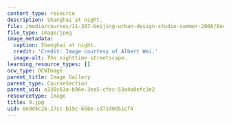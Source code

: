 ```yaml
---
content_type: resource
description: Shanghai at night.
file: /media/courses/11-307-beijing-urban-design-studio-summer-2006/8edd4c2627ccb19c65becd71d0d51cf4_9.jpg
file_type: image/jpeg
image_metadata:
  caption: Shanghai at night.
  credit: 'Credit: Image courtesy of Albert Wei.'
  image-alt: The nighttime streetscape.
learning_resource_types: []
ocw_type: OCWImage
parent_title: Image Gallery
parent_type: CourseSection
parent_uid: e230c63a-b96e-3ea5-cfec-53a4a0efc3e2
resourcetype: Image
title: 9.jpg
uid: 8edd4c26-27cc-b19c-65be-cd71d0d51cf4
---
```

